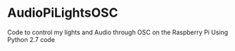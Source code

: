 # AudioPiLightsOSC
Code to control my lights and Audio through OSC on the Raspberry Pi
Using Python 2.7 code
